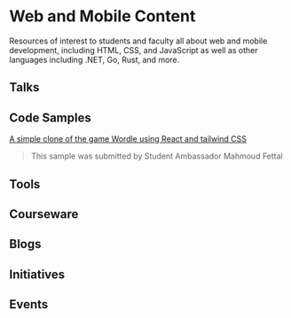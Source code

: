 # Web and Mobile Content

Resources of interest to students and faculty all about web and mobile development, including HTML, CSS, and JavaScript as well as other languages including .NET, Go, Rust, and more.

## Talks

## Code Samples
[A simple clone of the game Wordle using React and tailwind CSS](https://github.com/MahmoudFettal/wordle)
> This sample was submitted by Student Ambassador Mahmoud Fettal

## Tools

## Courseware

## Blogs

## Initiatives

## Events
